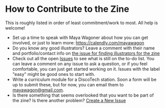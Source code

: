 # How to Contribute to the Zine
This is roughly listed in order of least commitment/work to most. All help is welcome!

- Set up a time to speak with Maya Wagoner about how you can get involved, or just to learn more: https://calendly.com/mayawagon 
- Do you know any good illustrators? Leave a comment with their name and portfolio/contact info on [the issue for finding illustrators for the zine](https://github.com/mayawagon/BPL-Discotech-zine/issues/5)
- Check out all the open [Issues](https://github.com/mayawagon/BPL-Discotech-zine/issues) to see what is still on the to-do list. You can leave a comment on any issue to ask a question, or if you feel comfortable, you can just get started working on it. Issues with the label "easy" might be good ones to start with. 
- Write a curriculum module for a DiscoTech station. Soon a form will be up to submit these, but for now, you can email them to mayawagon@gmail.com. 
- Is there something that seems overlooked that you want to be part of the zine? Is there another problem? [Create a New Issue](https://github.com/mayawagon/BPL-Discotech-zine/issues)